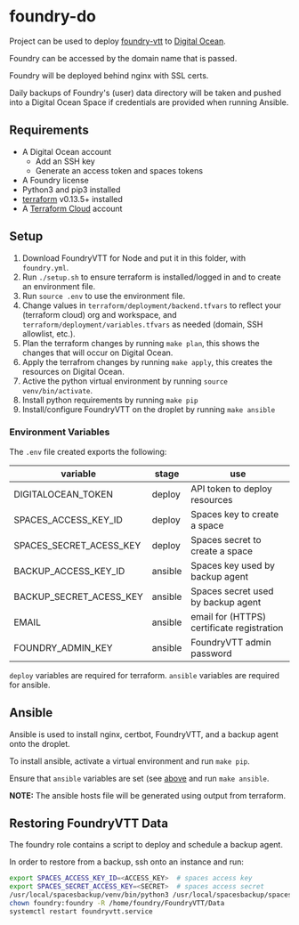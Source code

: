 # foundry-do

Project can be used to deploy [foundry-vtt](https://foundryvtt.com/) to [Digital Ocean](https://www.digitalocean.com/).

Foundry can be accessed by the domain name that is passed.

Foundry will be deployed behind nginx with SSL certs.

Daily backups of Foundry's (user) data directory will be taken and pushed into a Digital Ocean Space if credentials are provided when running Ansible.

## Requirements

* A Digital Ocean account
  * Add an SSH key
  * Generate an access token and spaces tokens
* A Foundry license
* Python3 and pip3 installed
* [terraform](https://www.terraform.io/downloads.html) v0.13.5+ installed
* A [Terraform Cloud](https://app.terraform.io/) account

## Setup

1. Download FoundryVTT for Node and put it in this folder, with `foundry.yml`.
1. Run `./setup.sh` to ensure terraform is installed/logged in and to create an environment file.
1. Run `source .env` to use the environment file.
1. Change values in `terraform/deployment/backend.tfvars` to reflect your (terraform cloud) org and workspace, and `terraform/deployment/variables.tfvars` as needed (domain, SSH allowlist, etc.).
1. Plan the terraform changes by running `make plan`, this shows the changes that will occur on Digital Ocean.
1. Apply the terrafrom changes by running `make apply`, this creates the resources on Digital Ocean.
1. Active the python virtual environment by running `source venv/bin/activate`.
1. Install python requirements by running `make pip`
1. Install/configure FoundryVTT on the droplet by running `make ansible`

### Environment Variables

The `.env` file created exports the following:

| variable                | stage   | use                                        |
|-------------------------|---------|--------------------------------------------|
| DIGITALOCEAN_TOKEN      | deploy  | API token to deploy resources              |
| SPACES_ACCESS_KEY_ID    | deploy  | Spaces key to create a space               |
| SPACES_SECRET_ACESS_KEY | deploy  | Spaces secret to create a space            |
| BACKUP_ACCESS_KEY_ID    | ansible | Spaces key used by backup agent            |
| BACKUP_SECRET_ACESS_KEY | ansible | Spaces secret used by backup agent         |
| EMAIL                   | ansible | email for (HTTPS) certificate registration |
| FOUNDRY_ADMIN_KEY       | ansible | FoundryVTT admin password                  |

`deploy` variables are required for terraform.
`ansible` variables are required for ansible.

## Ansible

Ansible is used to install nginx, certbot, FoundryVTT, and a backup agent onto the droplet.

To install ansible, activate a virtual environment and run `make pip`.

Ensure that `ansible` variables are set (see [above](#environment-variables) and run `make ansible`.

**NOTE:** The ansible hosts file will be generated using output from terraform.

## Restoring FoundryVTT Data

The foundry role contains a script to deploy and schedule a backup agent.

In order to restore from a backup, ssh onto an instance and run:

```sh
export SPACES_ACCESS_KEY_ID=<ACCESS_KEY>  # spaces access key
export SPACES_SECRET_ACCESS_KEY=<SECRET>  # spaces access secret
/usr/local/spacesbackup/venv/bin/python3 /usr/local/spacesbackup/spacesbackup.py --restore=<KEY>  # spaces item key
chown foundry:foundry -R /home/foundry/FoundryVTT/Data
systemctl restart foundryvtt.service
```


